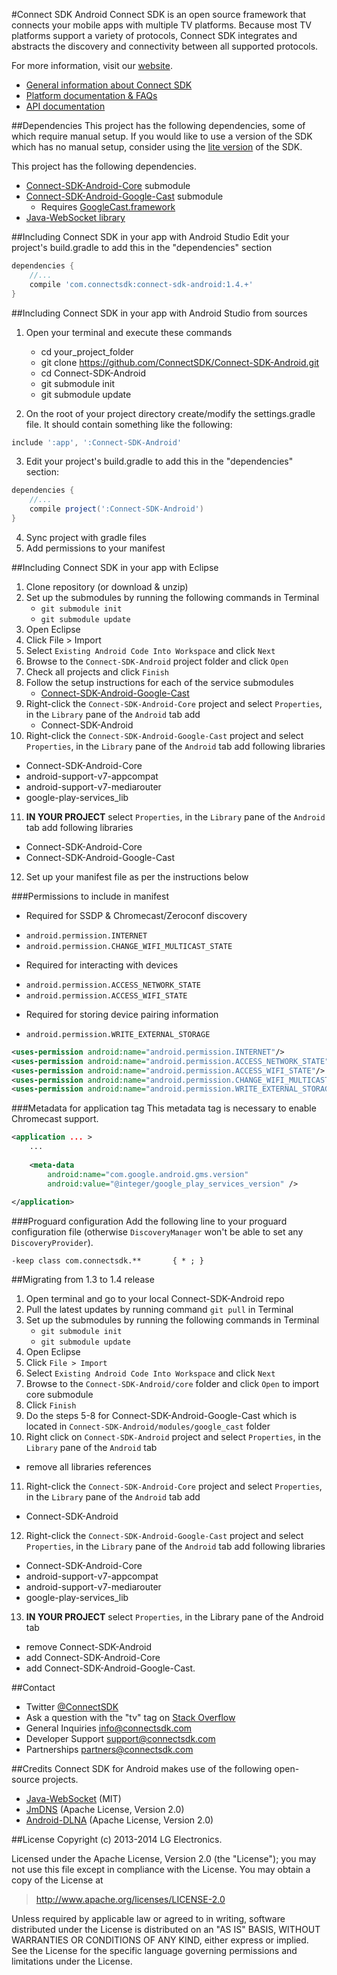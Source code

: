 #Connect SDK Android
Connect SDK is an open source framework that connects your mobile apps with multiple TV platforms. Because most TV platforms support a variety of protocols, Connect SDK integrates and abstracts the discovery and connectivity between all supported protocols.

For more information, visit our [website](http://www.connectsdk.com/).

* [General information about Connect SDK](http://www.connectsdk.com/discover/)
* [Platform documentation & FAQs](http://www.connectsdk.com/docs/android/)
* [API documentation](http://www.connectsdk.com/apis/android/)

##Dependencies
This project has the following dependencies, some of which require manual setup. If you would like to use a version of the SDK which has no manual setup, consider using the [lite version](https://github.com/ConnectSDK/Connect-SDK-Android-Lite) of the SDK.

This project has the following dependencies.
* [Connect-SDK-Android-Core](https://github.com/ConnectSDK/Connect-SDK-Android-Core) submodule
* [Connect-SDK-Android-Google-Cast](https://github.com/ConnectSDK/Connect-SDK-Android-Google-Cast) submodule
  - Requires [GoogleCast.framework](https://developers.google.com/cast/docs/downloads)
* [Java-WebSocket library](https://github.com/TooTallNate/Java-WebSocket)

##Including Connect SDK in your app with Android Studio
Edit your project's build.gradle to add this in the "dependencies" section
```groovy
dependencies {
    //...
    compile 'com.connectsdk:connect-sdk-android:1.4.+'
}
```
##Including Connect SDK in your app with Android Studio from sources
1. Open your terminal and execute these commands
    - cd your_project_folder
    - git clone https://github.com/ConnectSDK/Connect-SDK-Android.git
    - cd Connect-SDK-Android
    - git submodule init
    - git submodule update

2. On the root of your project directory create/modify the settings.gradle file. It should contain something like the following:
```groovy
include ':app', ':Connect-SDK-Android'
```

3. Edit your project's build.gradle to add this in the "dependencies" section:
```groovy
dependencies {
    //...
    compile project(':Connect-SDK-Android')
}
```

4. Sync project with gradle files
5. Add permissions to your manifest

##Including Connect SDK in your app with Eclipse

1. Clone repository (or download & unzip)
2. Set up the submodules by running the following commands in Terminal
   - `git submodule init`
   - `git submodule update`
3. Open Eclipse
4. Click File > Import
5. Select `Existing Android Code Into Workspace` and click `Next`
6. Browse to the `Connect-SDK-Android` project folder and click `Open`
7. Check all projects and click `Finish`
8. Follow the setup instructions for each of the service submodules
   - [Connect-SDK-Android-Google-Cast](https://github.com/ConnectSDK/Connect-SDK-Android-Google-Cast)
9. Right-click the `Connect-SDK-Android-Core` project and select `Properties`, in the `Library` pane of the `Android` tab add
   - Connect-SDK-Android
10. Right-click the `Connect-SDK-Android-Google-Cast` project and select `Properties`, in the `Library` pane of the `Android` tab add following libraries
   - Connect-SDK-Android-Core
   - android-support-v7-appcompat
   - android-support-v7-mediarouter
   - google-play-services_lib
11. **IN YOUR PROJECT** select `Properties`, in the `Library` pane of the `Android` tab add following libraries
   - Connect-SDK-Android-Core
   - Connect-SDK-Android-Google-Cast
12. Set up your manifest file as per the instructions below

###Permissions to include in manifest
* Required for SSDP & Chromecast/Zeroconf discovery
 - `android.permission.INTERNET`
 - `android.permission.CHANGE_WIFI_MULTICAST_STATE`
* Required for interacting with devices
 - `android.permission.ACCESS_NETWORK_STATE`
 - `android.permission.ACCESS_WIFI_STATE`
* Required for storing device pairing information
 - `android.permission.WRITE_EXTERNAL_STORAGE`

```xml
<uses-permission android:name="android.permission.INTERNET"/>
<uses-permission android:name="android.permission.ACCESS_NETWORK_STATE"/>
<uses-permission android:name="android.permission.ACCESS_WIFI_STATE"/>
<uses-permission android:name="android.permission.CHANGE_WIFI_MULTICAST_STATE"/>
<uses-permission android:name="android.permission.WRITE_EXTERNAL_STORAGE" />
```

###Metadata for application tag
This metadata tag is necessary to enable Chromecast support.

```xml
<application ... >
    ...
    
    <meta-data
        android:name="com.google.android.gms.version"
        android:value="@integer/google_play_services_version" />
        
</application>
```

###Proguard configuration
Add the following line to your proguard configuration file (otherwise `DiscoveryManager` won't be able to set any `DiscoveryProvider`).

```
-keep class com.connectsdk.**       { * ; }
```

##Migrating from 1.3 to 1.4 release

1. Open terminal and go to your local Connect-SDK-Android repo
2. Pull the latest updates by running command `git pull` in Terminal
3. Set up the submodules by running the following commands in Terminal
   - `git submodule init`
   - `git submodule update`
4. Open Eclipse
5. Click `File > Import`
6. Select `Existing Android Code Into Workspace` and click `Next`
7. Browse to the `Connect-SDK-Android/core` folder and click `Open` to import core submodule
8. Click `Finish`
9. Do the steps 5-8 for Connect-SDK-Android-Google-Cast which is located in `Connect-SDK-Android/modules/google_cast` folder
10. Right click on `Connect-SDK-Android` project and select `Properties`, in the `Library` pane of the `Android` tab
   - remove all libraries references
11. Right-click the `Connect-SDK-Android-Core` project and select `Properties`, in the `Library` pane of the `Android` tab add
   - Connect-SDK-Android
12. Right-click the `Connect-SDK-Android-Google-Cast` project and select `Properties`, in the `Library` pane of the `Android` tab add following libraries
   - Connect-SDK-Android-Core
   - android-support-v7-appcompat
   - android-support-v7-mediarouter
   - google-play-services_lib
13. **IN YOUR PROJECT** select `Properties`, in the Library pane of the Android tab 
   - remove Connect-SDK-Android
   - add Connect-SDK-Android-Core
   - add Connect-SDK-Android-Google-Cast.

##Contact
* Twitter [@ConnectSDK](https://www.twitter.com/ConnectSDK)
* Ask a question with the "tv" tag on [Stack Overflow](http://stackoverflow.com/tags/tv)
* General Inquiries info@connectsdk.com
* Developer Support support@connectsdk.com
* Partnerships partners@connectsdk.com

##Credits
Connect SDK for Android makes use of the following open-source projects.

* [Java-WebSocket](https://github.com/TooTallNate/Java-WebSocket) (MIT)
* [JmDNS](http://jmdns.sourceforge.net) (Apache License, Version 2.0)
* [Android-DLNA](https://code.google.com/p/android-dlna/) (Apache License, Version 2.0)

##License
Copyright (c) 2013-2014 LG Electronics.

Licensed under the Apache License, Version 2.0 (the "License");
you may not use this file except in compliance with the License.
You may obtain a copy of the License at

> http://www.apache.org/licenses/LICENSE-2.0

Unless required by applicable law or agreed to in writing, software
distributed under the License is distributed on an "AS IS" BASIS,
WITHOUT WARRANTIES OR CONDITIONS OF ANY KIND, either express or implied.
See the License for the specific language governing permissions and
limitations under the License.
